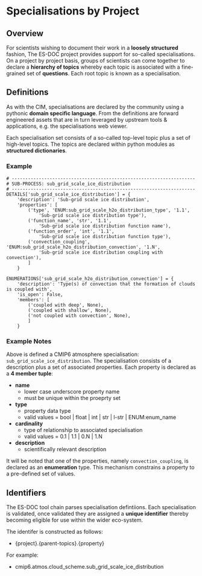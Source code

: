 # Specialisations by Project

## Overview

For scientists wishing to document their work in a **loosely structured** fashion, The ES-DOC project provides support for so-called specialisations.  On a project by project basis, groups of scientists can come together to declare a **hierarchy of topics** whereby each topic is associated with a fine-grained set of **questions**.  Each root topic is known as a specialisation.

## Definitions

As with the CIM, specialisations are declared by the community using a pythonic **domain specific language**.  From the definitions are forward engineered assets that are in turn leveraged by upstream tools & applications, e.g. the specialisations web viewer.

Each specialisation set consists of a so-called top-level topic plus a set of high-level topics.  The topics are declared within python modules as **structured dictionaries**.  

### Example

```
# --------------------------------------------------------------------
# SUB-PROCESS: sub_grid_scale_ice_distribution
# --------------------------------------------------------------------
DETAILS['sub_grid_scale_ice_distribution'] = {
    'description': 'Sub-grid scale ice distribution',
    'properties': [
        ('type', 'ENUM:sub_grid_scale_h2o_distribution_type', '1.1',
            'Sub-grid scale ice distribution type'),
        ('function_name', 'str', '1.1',
            'Sub-grid scale ice distribution function name'),
        ('function_order', 'int', '1.1',
            'Sub-grid scale ice distribution function type'),
        ('convection_coupling', 'ENUM:sub_grid_scale_h2o_distribution_convection', '1.N',
            'Sub-grid scale ice distribution coupling with convection'),
        ]
    }

ENUMERATIONS['sub_grid_scale_h2o_distribution_convection'] = {
    'description': 'Type(s) of convection that the formation of clouds is coupled with',
    'is_open': False,
    'members': [
        ('coupled with deep', None),
        ('coupled with shallow', None),
        ('not coupled with convection', None),
        ]
    }
```

### Example Notes

Above is defined a CMIP6 atmosphere specialisation: `sub_grid_scale_ice_distribution`.  The specialisation consists of a description plus a set of associated properties.  Each property is declared as a **4 member tuple**:

- **name**
    - lower case underscore property name
    - must be unique within the proeprty set
- **type**
    - property data type
    - valid values = bool | float | int | str | l-str | ENUM:enum_name
- **cardinality**
    - type of relationship to associated specialisation
    - valid values = 0.1 | 1.1 | 0.N | 1.N
- **description**
    - scientifically relevant description 

It will be noted that one of the properties, namely `convection_coupling`, is declared as an **enumeration** type.  This mechanism constrains a property to a pre-defined set of values.

## Identifiers

The ES-DOC tool chain parses specialisation defintiions.  Each specialisation is validated, once validated they are assigned a **unique identifier** thereby becoming eligible for use within the wider eco-system.  

The identifer is constructed as follows:

- {project}.{parent-topics}.{property}

For example:

- cmip6.atmos.cloud_scheme.sub_grid_scale_ice_distribution
